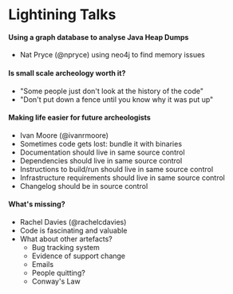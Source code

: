 # Lightining Talks

#### Using a graph database to analyse Java Heap Dumps

* Nat Pryce (@npryce) using neo4j to find memory issues

#### Is small scale archeology worth it?

* "Some people just don't look at the history of the code"
* "Don't put down a fence until you know why it was put up"

#### Making life easier for future archeologists

* Ivan Moore (@ivanrmoore)
* Sometimes code gets lost: bundle it with binaries
* Documentation should live in same source control
* Dependencies should live in same source control
* Instructions to build/run should live in same source control
* Infrastructure requirements should live in same source control
* Changelog should be in source control

#### What's missing?

* Rachel Davies (@rachelcdavies)
* Code is fascinating and valuable
* What about other artefacts?
  * Bug tracking system
  * Evidence of support change
  * Emails
  * People quitting?
  * Conway's Law

